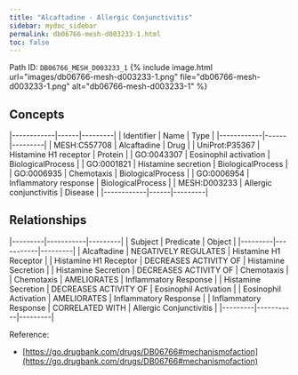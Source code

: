 ```yaml
---
title: "Alcaftadine - Allergic Conjunctivitis"
sidebar: mydoc_sidebar
permalink: db06766-mesh-d003233-1.html
toc: false 
---
```



Path ID: `DB06766_MESH_D003233_1`
{% include image.html url="images/db06766-mesh-d003233-1.png" file="db06766-mesh-d003233-1.png" alt="db06766-mesh-d003233-1" %}

## Concepts

|------------|------|---------|
| Identifier | Name | Type    |
|------------|------|---------|
| MESH:C557708 | Alcaftadine | Drug |
| UniProt:P35367 | Histamine H1 receptor | Protein |
| GO:0043307 | Eosinophil activation | BiologicalProcess |
| GO:0001821 | Histamine secretion | BiologicalProcess |
| GO:0006935 | Chemotaxis | BiologicalProcess |
| GO:0006954 | Inflammatory response | BiologicalProcess |
| MESH:D003233 | Allergic conjunctivitis | Disease |
|------------|------|---------|

## Relationships

|---------|-----------|---------|
| Subject | Predicate | Object  |
|---------|-----------|---------|
| Alcaftadine | NEGATIVELY REGULATES | Histamine H1 Receptor |
| Histamine H1 Receptor | DECREASES ACTIVITY OF | Histamine Secretion |
| Histamine Secretion | DECREASES ACTIVITY OF | Chemotaxis |
| Chemotaxis | AMELIORATES | Inflammatory Response |
| Histamine Secretion | DECREASES ACTIVITY OF | Eosinophil Activation |
| Eosinophil Activation | AMELIORATES | Inflammatory Response |
| Inflammatory Response | CORRELATED WITH | Allergic Conjunctivitis |
|---------|-----------|---------|

Reference: 
  - [https://go.drugbank.com/drugs/DB06766#mechanismofaction](https://go.drugbank.com/drugs/DB06766#mechanismofaction)
